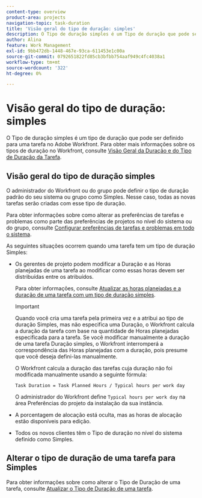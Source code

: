 ```yaml
---
content-type: overview
product-area: projects
navigation-topic: task-duration
title: 'Visão geral do tipo de duração: simples'
description: O Tipo de duração simples é um Tipo de duração que pode ser definido para uma tarefa no Adobe Workfront.
author: Alina
feature: Work Management
exl-id: 9bb472db-1448-467e-93ca-611453e1c00a
source-git-commit: 0792651822fd85cb3bfbb754aaf949c4fc4038a1
workflow-type: tm+mt
source-wordcount: '322'
ht-degree: 0%

---
```


# Visão geral do tipo de duração: simples

<!-- Audited: 5/2025 -->

O Tipo de duração simples é um tipo de duração que pode ser definido para uma tarefa no Adobe Workfront. Para obter mais informações sobre os tipos de duração no Workfront, consulte [Visão Geral da Duração e do Tipo de Duração da Tarefa](../../../manage-work/tasks/taskdurtn/task-duration-and-duration-type.md).

## Visão geral do tipo de duração simples

O administrador do Workfront ou do grupo pode definir o tipo de duração padrão do seu sistema ou grupo como Simples. Nesse caso, todas as novas tarefas serão criadas com esse tipo de duração.

Para obter informações sobre como alterar as preferências de tarefas e problemas como parte das preferências de projetos no nível do sistema ou do grupo, consulte [Configurar preferências de tarefas e problemas em todo o sistema](../../../administration-and-setup/set-up-workfront/configure-system-defaults/set-task-issue-preferences.md).

As seguintes situações ocorrem quando uma tarefa tem um tipo de duração Simples:

* Os gerentes de projeto podem modificar a Duração e as Horas planejadas de uma tarefa ao modificar como essas horas devem ser distribuídas entre os atribuídos.

  Para obter informações, consulte [Atualizar as horas planejadas e a duração de uma tarefa com um tipo de duração simples](../../../manage-work/tasks/taskdurtn/update-planned-hours-duration-for-simple-duration-task.md).

  >[!IMPORTANT]
  >
  >Quando você cria uma tarefa pela primeira vez e a atribui ao tipo de duração Simples, mas não especifica uma Duração, o Workfront calcula a duração da tarefa com base na quantidade de Horas planejadas especificada para a tarefa. Se você modificar manualmente a duração de uma tarefa Duração simples, o Workfront interromperá a correspondência das Horas planejadas com a duração, pois presume que você deseja defini-las manualmente.
  >
  >O Workfront calcula a duração das tarefas cuja duração não foi modificada manualmente usando a seguinte fórmula:
  >
  > `Task Duration = Task Planned Hours / Typical hours per work day`
  >
  >O administrador do Workfront define `Typical hours per work day` na área Preferências do projeto da instalação da sua instância.

* A porcentagem de alocação está oculta, mas as horas de alocação estão disponíveis para edição.
* Todos os novos clientes têm o Tipo de duração no nível do sistema definido como Simples.

## Alterar o tipo de duração de uma tarefa para Simples

Para obter informações sobre como alterar o Tipo de Duração de uma tarefa, consulte [Atualizar o Tipo de Duração de uma tarefa](../../../manage-work/tasks/taskdurtn/update-duration-type-of-task.md).

<!--
<p data-mc-conditions="QuicksilverOrClassic.Draft mode">(NOTE: replaced with new article linked above)</p>
-->

<!--
<ol data-mc-conditions="QuicksilverOrClassic.Draft mode">
<li value="1">Go to a task for which you want to change the Duration Type.</li>
<li value="2"> <p data-mc-conditions="QuicksilverOrClassic.Quicksilver">Click <strong>Task Details</strong> in the left panel, then in the Overview area double click <strong>Duration Type</strong>. </p> </li>
<li value="3"> <p>Select <strong>Simple</strong> from the drop-down menu.</p> </li>
<li value="4">Click <strong>Save</strong> <strong>Changes</strong><strong>.</strong></li>
</ol>
-->
